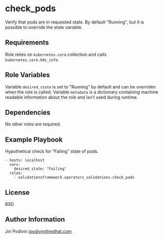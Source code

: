 check_pods
==========

Verify that pods are in requested state. By default "Running",
but it is possible to override the state variable.
 
Requirements
------------

Role relies on `kubernetes.core` collection and calls `kubernetes.core.k8s_info`.

Role Variables
--------------

Variable `desired_state` is set to "Running" by default and can be overriden
when the role is called. Variable `metadata` is a dictionary 
containing machine readable information about the role and isn't used during
runtime.

Dependencies
------------

No other roles are required.

Example Playbook
----------------

Hypothetical check for "Failing" state of pods.

    - hosts: localhost
      vars:
        desired_state: "Failing"
      roles:
        - validationsframework.operators_validations.check_pods


License
-------

BSD

Author Information
------------------

Jiri Podivin <jpodivin@redhat.com>